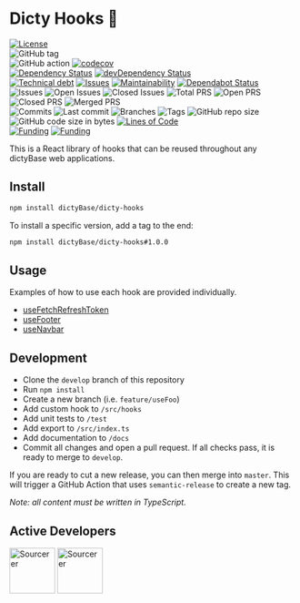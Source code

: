 # Dicty Hooks 🎣

[![License](https://img.shields.io/badge/License-BSD%202--Clause-blue.svg)](LICENSE)  
![GitHub tag](https://img.shields.io/github/v/tag/dictyBase/dicty-hooks)  
![GitHub action](https://github.com/dictyBase/dicty-hooks/workflows/Testing/badge.svg)
[![codecov](https://codecov.io/gh/dictyBase/dicty-hooks/branch/develop/graph/badge.svg)](https://codecov.io/gh/dictyBase/dicty-hooks)  
[![Dependency Status](https://david-dm.org/dictyBase/dicty-hooks/develop.svg?style=flat-square)](https://david-dm.org/dictyBase/dicty-hooks/develop)
[![devDependency Status](https://david-dm.org/dictyBase/dicty-hooks/develop/dev-status.svg?style=flat-square)](https://david-dm.org/dictyBase/dicty-hooks/develop?type=dev)  
[![Technical debt](https://badgen.net/codeclimate/tech-debt/dictyBase/dicty-hooks)](https://codeclimate.com/github/dictyBase/dicty-hooks/trends/technical_debt)
[![Issues](https://badgen.net/codeclimate/issues/dictyBase/dicty-hooks)](https://codeclimate.com/github/dictyBase/dicty-hooks/issues)
[![Maintainability](https://badgen.net/codeclimate/maintainability/dictyBase/dicty-hooks)](https://codeclimate.com/github/dictyBase/dicty-hooks)
[![Dependabot Status](https://api.dependabot.com/badges/status?host=github&repo=dictyBase/dicty-hooks)](https://dependabot.com)  
![Issues](https://badgen.net/github/issues/dictyBase/dicty-hooks)
![Open Issues](https://badgen.net/github/open-issues/dictyBase/dicty-hooks)
![Closed Issues](https://badgen.net/github/closed-issues/dictyBase/dicty-hooks)
![Total PRS](https://badgen.net/github/prs/dictyBase/dicty-hooks)
![Open PRS](https://badgen.net/github/open-prs/dictyBase/dicty-hooks)
![Closed PRS](https://badgen.net/github/closed-prs/dictyBase/dicty-hooks)
![Merged PRS](https://badgen.net/github/merged-prs/dictyBase/dicty-hooks)  
![Commits](https://badgen.net/github/commits/dictyBase/dicty-hooks/develop)
![Last commit](https://badgen.net/github/last-commit/dictyBase/dicty-hooks/develop)
![Branches](https://badgen.net/github/branches/dictyBase/dicty-hooks)
![Tags](https://badgen.net/github/tags/dictyBase/dicty-hooks)
![GitHub repo size](https://img.shields.io/github/repo-size/dictyBase/dicty-hooks?style=plastic)
![GitHub code size in bytes](https://img.shields.io/github/languages/code-size/dictyBase/dicty-hooks?style=plastic)
[![Lines of Code](https://badgen.net/codeclimate/loc/dictyBase/dicty-hooks)](https://codeclimate.com/github/dictyBase/dicty-hooks/code)  
[![Funding](https://badgen.net/badge/NIGMS/Rex%20L%20Chisholm,dictyBase/yellow?list=|)](https://projectreporter.nih.gov/project_info_description.cfm?aid=9476993)
[![Funding](https://badgen.net/badge/NIGMS/Rex%20L%20Chisholm,DSC/yellow?list=|)](https://projectreporter.nih.gov/project_info_description.cfm?aid=9438930)

This is a React library of hooks that can be reused throughout any dictyBase web applications.

## Install

```bash
npm install dictyBase/dicty-hooks
```

To install a specific version, add a tag to the end:

```bash
npm install dictyBase/dicty-hooks#1.0.0
```

## Usage

Examples of how to use each hook are provided individually.

- [useFetchRefreshToken](./docs/useFetchRefreshToken.md)
- [useFooter](./docs/useFooter.md)
- [useNavbar](./docs/useFetchRefreshToken.md)

## Development

- Clone the `develop` branch of this repository
- Run `npm install`
- Create a new branch (i.e. `feature/useFoo`)
- Add custom hook to `/src/hooks`
- Add unit tests to `/test`
- Add export to `/src/index.ts`
- Add documentation to `/docs`
- Commit all changes and open a pull request. If all checks pass, it is ready
  to merge to `develop`.

If you are ready to cut a new release, you can then merge into `master`. This
will trigger a GitHub Action that uses `semantic-release` to create a new tag.

_Note: all content must be written in TypeScript._

## Active Developers

<a href="https://sourcerer.io/cybersiddhu"><img src="https://sourcerer.io/assets/avatar/cybersiddhu" height="80px" alt="Sourcerer"></a>
<a href="https://sourcerer.io/wildlifehexagon"><img src="https://sourcerer.io/assets/avatar/wildlifehexagon" height="80px" alt="Sourcerer"></a>
